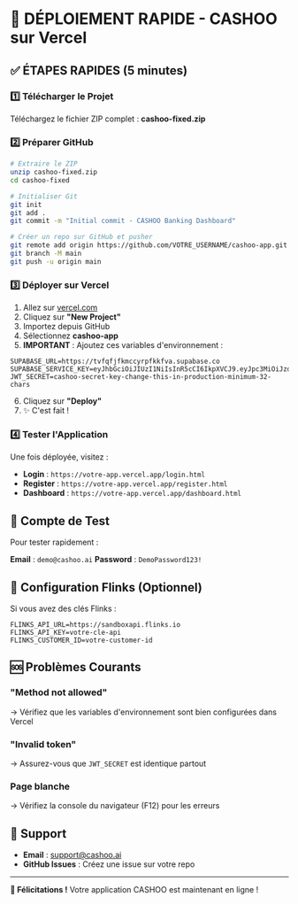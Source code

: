 # 🚀 DÉPLOIEMENT RAPIDE - CASHOO sur Vercel

## ✅ ÉTAPES RAPIDES (5 minutes)

### 1️⃣ Télécharger le Projet

Téléchargez le fichier ZIP complet : **cashoo-fixed.zip**

### 2️⃣ Préparer GitHub

```bash
# Extraire le ZIP
unzip cashoo-fixed.zip
cd cashoo-fixed

# Initialiser Git
git init
git add .
git commit -m "Initial commit - CASHOO Banking Dashboard"

# Créer un repo sur GitHub et pusher
git remote add origin https://github.com/VOTRE_USERNAME/cashoo-app.git
git branch -M main
git push -u origin main
```

### 3️⃣ Déployer sur Vercel

1. Allez sur [vercel.com](https://vercel.com)
2. Cliquez sur **"New Project"**
3. Importez depuis GitHub
4. Sélectionnez **cashoo-app**
5. **IMPORTANT** : Ajoutez ces variables d'environnement :

```env
SUPABASE_URL=https://tvfqfjfkmccyrpfkkfva.supabase.co
SUPABASE_SERVICE_KEY=eyJhbGciOiJIUzI1NiIsInR5cCI6IkpXVCJ9.eyJpc3MiOiJzdXBhYmFzZSIsInJlZiI6InR2ZnFmamZrbWNjeXJwZmtrZnZhIiwicm9sZSI6InNlcnZpY2Vfcm9sZSIsImlhdCI6MTc1ODczOTg3MywiZXhwIjoyMDc0MzE1ODczfQ.z7W1bIukn4ea3JmQwSjRu1oSIGjQX_2qQduGlUoXDZk
JWT_SECRET=cashoo-secret-key-change-this-in-production-minimum-32-chars
```

6. Cliquez sur **"Deploy"**
7. ✨ C'est fait !

### 4️⃣ Tester l'Application

Une fois déployée, visitez :

- **Login** : `https://votre-app.vercel.app/login.html`
- **Register** : `https://votre-app.vercel.app/register.html`
- **Dashboard** : `https://votre-app.vercel.app/dashboard.html`

## 📝 Compte de Test

Pour tester rapidement :

**Email** : `demo@cashoo.ai`
**Password** : `DemoPassword123!`

## 🔧 Configuration Flinks (Optionnel)

Si vous avez des clés Flinks :

```env
FLINKS_API_URL=https://sandboxapi.flinks.io
FLINKS_API_KEY=votre-cle-api
FLINKS_CUSTOMER_ID=votre-customer-id
```

## 🆘 Problèmes Courants

### "Method not allowed"
→ Vérifiez que les variables d'environnement sont bien configurées dans Vercel

### "Invalid token"
→ Assurez-vous que `JWT_SECRET` est identique partout

### Page blanche
→ Vérifiez la console du navigateur (F12) pour les erreurs

## 📧 Support

- **Email** : support@cashoo.ai
- **GitHub Issues** : Créez une issue sur votre repo

---

**🎉 Félicitations !** Votre application CASHOO est maintenant en ligne !

